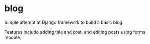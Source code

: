# blog
Simple attempt at Django framework to build a basic blog.

Features include adding title and post, and editing posts using forms module.


